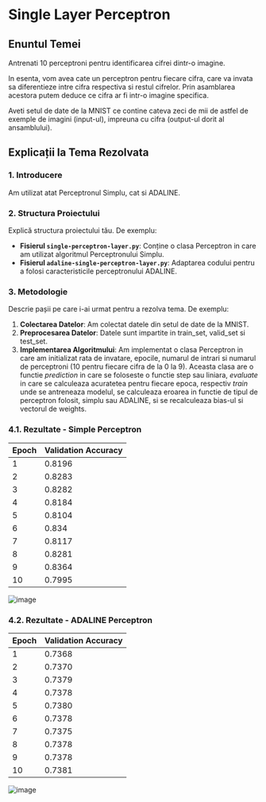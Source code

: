# Single Layer Perceptron

## Enuntul Temei
Antrenati 10 perceptroni pentru identificarea cifrei dintr-o imagine.

In esenta, vom avea cate un perceptron pentru fiecare cifra, care va invata sa diferentieze intre cifra respectiva si restul cifrelor. Prin asamblarea acestora putem deduce ce cifra ar fi intr-o imagine specifica.

Aveti setul de date de la MNIST ce contine cateva zeci de mii de astfel de exemple de imagini (input-ul), impreuna cu cifra (output-ul dorit al ansamblului).

## Explicații la Tema Rezolvata

### 1. Introducere
Am utilizat atat Perceptronul Simplu, cat si ADALINE. 

### 2. Structura Proiectului
Explică structura proiectului tău. De exemplu:
- **Fisierul `single-perceptron-layer.py`**: Conține o clasa Perceptron in care am utilizat algoritmul Perceptronului Simplu.
- **Fisierul `adaline-single-perceptron-layer.py`**: Adaptarea codului pentru a folosi caracteristicile perceptronului ADALINE.

### 3. Metodologie
Descrie pașii pe care i-ai urmat pentru a rezolva tema. De exemplu:
1. **Colectarea Datelor**: Am colectat datele din setul de date de la MNIST.
2. **Preprocesarea Datelor**: Datele sunt impartite in train_set, valid_set si test_set.
3. **Implementarea Algoritmului**: Am implementat o clasa Perceptron in care am initializat rata de invatare, epocile, numarul de intrari si numarul de perceptroni (10 pentru fiecare cifra de la 0 la 9). Aceasta clasa are o functie *prediction* in care se foloseste o functie step sau liniara, *evaluate* in  care se calculeaza acuratetea pentru fiecare epoca, respectiv *train* unde se antreneaza modelul, se calculeaza eroarea in functie de tipul de perceptron folosit, simplu sau ADALINE, si se recalculeaza bias-ul si vectorul de weights.

### 4.1. Rezultate - Simple Perceptron
| Epoch | Validation Accuracy |
|-------|---------------------|
| 1     | 0.8196              |
| 2     | 0.8283              |
| 3     | 0.8282              |
| 4     | 0.8184              |
| 5     | 0.8104              |
| 6     | 0.834               |
| 7     | 0.8117              |
| 8     | 0.8281              |
| 9     | 0.8364              |
| 10    | 0.7995              |

![image](https://github.com/user-attachments/assets/da23a087-9abb-4b4f-aa72-77003e15d541)


### 4.2. Rezultate - ADALINE Perceptron
| Epoch | Validation Accuracy |
|-------|---------------------|
| 1     | 0.7368              |
| 2     | 0.7370              |
| 3     | 0.7379              |
| 4     | 0.7378              |
| 5     | 0.7380              |
| 6     | 0.7378              |
| 7     | 0.7375              |
| 8     | 0.7378              |
| 9     | 0.7378              |
| 10    | 0.7381              |

![image](https://github.com/user-attachments/assets/8139132c-29da-49e8-9e8d-5e41c7645013)



